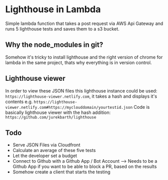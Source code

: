 # Lighthouse in Lambda
Simple lambda function that takes a post request via AWS Api Gateway and runs 5 lighthouse tests and saves them to a s3 bucket.

## Why the node_modules in git?
Somehow it's tricky to install lighthouse and the right version of chrome for lambda in the same project, thats why everything is in version control.

## Lighthouse viewer
In order to view these JSON files this lighthouse instance could be used: `https://lighthouse-viewer.netlify.com`, it takes a hash and displays it's contents e.g. `https://lighthouse-viewer.netlify.com#https://myclouddomain/yourtestid.json`
Code is basically lighthouse viewer with the hash addition: `https://github.com/jurekbarth/lighthouse`

## Todo
- Serve JSON Files via Cloudfront
- Calculate an average of these five tests
- Let the developer set a budget
- Connect to Github with a Github App / Bot Account --> Needs to be a Github App if you want to be able to block a PR, based on the results
- Somehow create a client that starts the testing
